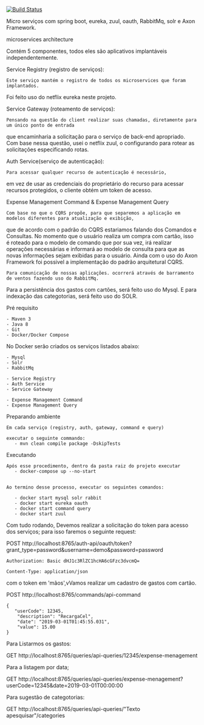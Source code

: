 [![Build Status](https://travis-ci.org/adslima/TestBackJava.svg?branch=master)](https://travis-ci.org/adslima/TestBackJava)


Micro serviços com spring boot, eureka, zuul, oauth, RabbitMq, solr e Axon Framework.


microservices architecture

Contém 5 componentes, todos eles são aplicativos implantáveis ​​independentemente.


Service Registry (registro de serviços):

	Este serviço mantém o registro de todos os microservices que foram implantados. 
Foi feito uso do netflix eureka neste projeto.

Service Gateway (roteamento de serviços):

	Pensando na questão do client realizar suas chamadas, diretamente para um único ponto de entrada 
que encaminharia a solicitação para o serviço de back-end apropriado. Com base nessa questão, 
usei o netflix zuul, o configurando para rotear as solicitações especificando rotas.

Auth Service(serviço de autenticação):

	Para acessar qualquer recurso de autenticação é necessário, 
em vez de usar as credenciais do proprietário do recurso para acessar recursos protegidos, o cliente obtém um token de acesso.


Expense Management Command & Expense Management Query

	Com base no que o CQRS propõe, para que separemos a aplicação em modelos diferentes para atualização e exibição, 
que de acordo com o padrão do CQRS estariamos falando dos Comandos e Consultas.
No momento que o usuário realiza um compra com cartão, isso é roteado para o modelo de comando
que por sua vez, irá realizar operações necessárias e informará ao modelo de consulta
para que as novas informações sejam exibidas para o usuário. 
Ainda com o uso do Axon Framework foi possivel a implementação do padrão arquitetural CQRS.

	Para comunicação de nossas aplicações. ocorrerá através de barramento de ventos fazendo uso do RabbitMq. 
Para a persistência dos gastos com cartões, será feito uso do Mysql.
E para indexação das categotorias, será feito uso do SOLR.  


Pré requisito

    - Maven 3
    - Java 8
	- Git
    - Docker/Docker Compose

No Docker serão criados os serviços listados abaixo:

    - Mysql
    - Solr
    - RabbitMq
	
    - Service Registry
	- Auth Service
    - Service Gateway
	
	- Expense Management Command
	- Expense Management Query
	
Preparando ambiente

	Em cada serviço (registry, auth, gateway, command e query)
	
    executar o seguinte commando:
       - mvn clean compile package -DskipTests
   
Executando

	Após esse procedimento, dentro da pasta raiz do projeto executar
	   - docker-compose up --no-start
		

	Ao termino desse processo, executar os seguintes comandos: 
	
	   - docker start mysql solr rabbit
	   - docker start eureka oauth
	   - docker start command query 
	   - docker start zuul
	   

Com tudo rodando, Devemos realizar a solicitação do token para acesso dos serviços;
para isso faremos o seguinte request:

 POST 
	http://localhost:8765/auth-api/oauth/token?grant_type=password&username=demo&password=password

	Authorization: Basic dHJ1c3RlZC1hcHA6cGFzc3dvcmQ=

	Content-Type: application/json

com o token em 'mãos',vVamos realizar um cadastro de gastos com cartão.

POST
	http://localhost:8765/commands/api-command

	{
       "userCode": 12345,
        "description": "RecargaCel",
        "date": "2019-03-01T01:45:55.031",
        "value": 15.00
    }

Para Listarmos os gastos:
	
GET
	http://localhost:8765/queries/api-queries/12345/expense-menagement

Para a listagem por data;

GET
	http://localhost:8765/queries/api-queries/expense-menagement?userCode=12345&date=2019-03-01T00:00:00
	

Para sugestão de categotorias:

GET
	http://localhost:8765/queries/api-queries/"Texto apesquisar"/categories
